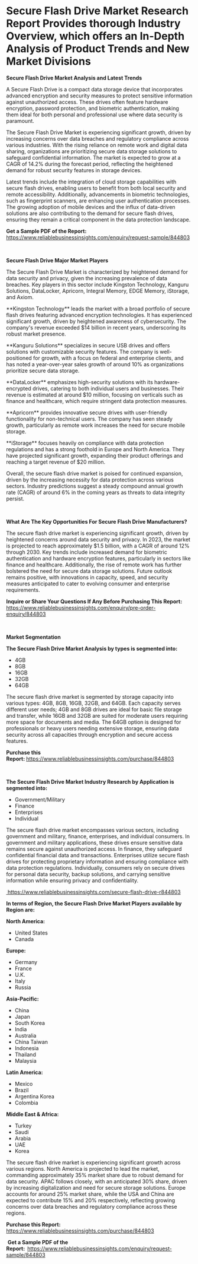 <p><h1>Secure Flash Drive Market Research Report Provides thorough Industry Overview, which offers an In-Depth Analysis of Product Trends and New Market Divisions</h1></p><p><strong>Secure Flash Drive Market Analysis and Latest Trends</strong></p>
<p><p>A Secure Flash Drive is a compact data storage device that incorporates advanced encryption and security measures to protect sensitive information against unauthorized access. These drives often feature hardware encryption, password protection, and biometric authentication, making them ideal for both personal and professional use where data security is paramount.</p><p>The Secure Flash Drive Market is experiencing significant growth, driven by increasing concerns over data breaches and regulatory compliance across various industries. With the rising reliance on remote work and digital data sharing, organizations are prioritizing secure data storage solutions to safeguard confidential information. The market is expected to grow at a CAGR of 14.2% during the forecast period, reflecting the heightened demand for robust security features in storage devices.</p><p>Latest trends include the integration of cloud storage capabilities with secure flash drives, enabling users to benefit from both local security and remote accessibility. Additionally, advancements in biometric technologies, such as fingerprint scanners, are enhancing user authentication processes. The growing adoption of mobile devices and the influx of data-driven solutions are also contributing to the demand for secure flash drives, ensuring they remain a critical component in the data protection landscape.</p></p>
<p><strong>Get a Sample PDF of the Report:&nbsp;</strong> <a href="https://www.reliablebusinessinsights.com/enquiry/request-sample/844803?utm_campaign=2782&utm_medium=2&utm_source=Github&utm_content=ia&utm_term=15042025&utm_id=secure-flash-drive">https://www.reliablebusinessinsights.com/enquiry/request-sample/844803</a></p>
<p>&nbsp;</p>
<p><strong>Secure Flash Drive Major Market Players</strong></p>
<p><p>The Secure Flash Drive Market is characterized by heightened demand for data security and privacy, given the increasing prevalence of data breaches. Key players in this sector include Kingston Technology, Kanguru Solutions, DataLocker, Apricorn, Integral Memory, EDGE Memory, iStorage, and Axiom.</p><p>**Kingston Technology** leads the market with a broad portfolio of secure flash drives featuring advanced encryption technologies. It has experienced significant growth, driven by heightened awareness of cybersecurity. The company's revenue exceeded $14 billion in recent years, underscoring its robust market presence.</p><p>**Kanguru Solutions** specializes in secure USB drives and offers solutions with customizable security features. The company is well-positioned for growth, with a focus on federal and enterprise clients, and has noted a year-over-year sales growth of around 10% as organizations prioritize secure data storage.</p><p>**DataLocker** emphasizes high-security solutions with its hardware-encrypted drives, catering to both individual users and businesses. Their revenue is estimated at around $10 million, focusing on verticals such as finance and healthcare, which require stringent data protection measures.</p><p>**Apricorn** provides innovative secure drives with user-friendly functionality for non-technical users. The company has seen steady growth, particularly as remote work increases the need for secure mobile storage.</p><p>**iStorage** focuses heavily on compliance with data protection regulations and has a strong foothold in Europe and North America. They have projected significant growth, expanding their product offerings and reaching a target revenue of $20 million.</p><p>Overall, the secure flash drive market is poised for continued expansion, driven by the increasing necessity for data protection across various sectors. Industry predictions suggest a steady compound annual growth rate (CAGR) of around 6% in the coming years as threats to data integrity persist.</p></p>
<p>&nbsp;</p>
<p><strong>What Are The Key Opportunities For Secure Flash Drive Manufacturers?</strong></p>
<p><p>The secure flash drive market is experiencing significant growth, driven by heightened concerns around data security and privacy. In 2023, the market is projected to reach approximately $1.5 billion, with a CAGR of around 12% through 2030. Key trends include increased demand for biometric authentication and hardware encryption features, particularly in sectors like finance and healthcare. Additionally, the rise of remote work has further bolstered the need for secure data storage solutions. Future outlook remains positive, with innovations in capacity, speed, and security measures anticipated to cater to evolving consumer and enterprise requirements.</p></p>
<p><strong>Inquire or Share Your Questions If Any Before Purchasing This Report:</strong> <a href="https://www.reliablebusinessinsights.com/enquiry/pre-order-enquiry/844803?utm_campaign=2782&utm_medium=2&utm_source=Github&utm_content=ia&utm_term=15042025&utm_id=secure-flash-drive">https://www.reliablebusinessinsights.com/enquiry/pre-order-enquiry/844803</a></p>
<p>&nbsp;</p>
<p><strong>Market Segmentation</strong></p>
<p><strong>The Secure Flash Drive Market Analysis by types is segmented into:</strong></p>
<p><ul><li>4GB</li><li>8GB</li><li>16GB</li><li>32GB</li><li>64GB</li></ul></p>
<p><p>The secure flash drive market is segmented by storage capacity into various types: 4GB, 8GB, 16GB, 32GB, and 64GB. Each capacity serves different user needs; 4GB and 8GB drives are ideal for basic file storage and transfer, while 16GB and 32GB are suited for moderate users requiring more space for documents and media. The 64GB option is designed for professionals or heavy users needing extensive storage, ensuring data security across all capacities through encryption and secure access features.</p></p>
<p><strong>Purchase this Report:&nbsp;</strong><a href="https://www.reliablebusinessinsights.com/purchase/844803?utm_campaign=2782&utm_medium=2&utm_source=Github&utm_content=ia&utm_term=15042025&utm_id=secure-flash-drive">https://www.reliablebusinessinsights.com/purchase/844803</a></p>
<p>&nbsp;</p>
<p><strong>The Secure Flash Drive Market Industry Research by Application is segmented into:</strong></p>
<p><ul><li>Government/Military</li><li>Finance</li><li>Enterprises</li><li>Individual</li></ul></p>
<p><p>The secure flash drive market encompasses various sectors, including government and military, finance, enterprises, and individual consumers. In government and military applications, these drives ensure sensitive data remains secure against unauthorized access. In finance, they safeguard confidential financial data and transactions. Enterprises utilize secure flash drives for protecting proprietary information and ensuring compliance with data protection regulations. Individually, consumers rely on secure drives for personal data security, backup solutions, and carrying sensitive information while ensuring privacy and confidentiality.</p></p>
<p><a href="https://www.reliablebusinessinsights.com/secure-flash-drive-r844803?utm_campaign=2782&utm_medium=2&utm_source=Github&utm_content=ia&utm_term=15042025&utm_id=secure-flash-drive">&nbsp;https://www.reliablebusinessinsights.com/secure-flash-drive-r844803</a></p>
<p><strong>In terms of Region, the Secure Flash Drive Market Players available by Region are:</strong></p>
<p>
    <p> <strong> North America: </strong>
        <ul>
            <li>United States</li>
            <li>Canada</li>
        </ul>
        </p> 
    <p> <strong> Europe: </strong>
        <ul>
            <li>Germany</li>
            <li>France</li>
            <li>U.K.</li>
            <li>Italy</li>
            <li>Russia</li>
        </ul>
        </p> 
    <p> <strong> Asia-Pacific: </strong>
        <ul>
            <li>China</li>
            <li>Japan</li>
            <li>South Korea</li>
            <li>India</li>
            <li>Australia</li>
            <li>China Taiwan</li>
            <li>Indonesia</li>
            <li>Thailand</li>
            <li>Malaysia</li>
        </ul>
        </p> 
    <p> <strong> Latin America: </strong>
        <ul>
            <li>Mexico</li>
            <li>Brazil</li>
            <li>Argentina Korea</li>
            <li>Colombia</li>
        </ul>
        </p> 
    <p> <strong> Middle East & Africa: </strong>
        <ul>
            <li>Turkey</li>
            <li>Saudi</li>
            <li>Arabia</li>
            <li>UAE</li>
            <li>Korea</li>
        </ul>
    </p>
    </p>
<p><p>The secure flash drive market is experiencing significant growth across various regions. North America is projected to lead the market, commanding approximately 35% market share due to robust demand for data security. APAC follows closely, with an anticipated 30% share, driven by increasing digitalization and need for secure storage solutions. Europe accounts for around 25% market share, while the USA and China are expected to contribute 15% and 20% respectively, reflecting growing concerns over data breaches and regulatory compliance across these regions.</p></p>
<p><strong>Purchase this Report: </strong><a href="https://www.reliablebusinessinsights.com/purchase/844803?utm_campaign=2782&utm_medium=2&utm_source=Github&utm_content=ia&utm_term=15042025&utm_id=secure-flash-drive">https://www.reliablebusinessinsights.com/purchase/844803</a></p>
<p>&nbsp;<strong>Get a Sample PDF of the Report:&nbsp;&nbsp;</strong><a href="https://www.reliablebusinessinsights.com/enquiry/request-sample/844803?utm_campaign=2782&utm_medium=2&utm_source=Github&utm_content=ia&utm_term=15042025&utm_id=secure-flash-drive">https://www.reliablebusinessinsights.com/enquiry/request-sample/844803</a></p>
<p><strong></strong></p>
<p><p></p><p></p><p></p></p>